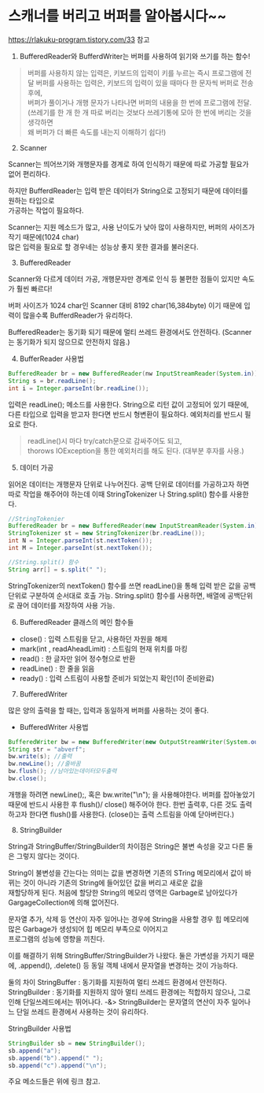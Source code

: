 # 스캐너를 버리고 버퍼를 알아봅시다~~
<https://rlakuku-program.tistory.com/33> 참고

1. BufferedReader와 BufferdWriter는 버퍼를 사용하여 읽기와 쓰기를 하는 함수!

>버퍼를 사용하지 않는 입력은, 키보드의 입력이 키를 누르는 즉시 프로그램에 전달
>버퍼를 사용하는 입력은, 키보드의 입력이 있을 때마다 한 문자씩 버퍼로 전송후에,   
>버퍼가 풀이거나 개행 문자가 나타나면 버퍼의 내용을 한 번에 프로그램에 전달.
>(쓰레기를 한 개 한 개 따로 버리는 것보다 쓰레기통에 모아 한 번에 버리는 것을 생각하면   
>왜 버퍼가 더 빠른 속도를 내는지 이해하기 쉽다!)


2. Scanner

Scanner는 띄어쓰기와 개행문자를 경계로 하여 인식하기 때문에 따로 가공할 필요가 없어 편리하다.

하지만 BufferdReader는 입력 받은 데이터가 String으로 고정되기 때문에 데이터를 원하는 타입으로   
가공하는 작업이 필요하다.

Scanner는 지원 메소드가 많고, 사용 난이도가 낮아 많이 사용하지만, 버퍼의 사이즈가 작기 때문에(1024 char)   
많은 입력을 필요로 할 경우네는 성능상 좋지 못한 결과를 불러온다.


3. BufferedReader

Scanner와 다르게 데이터 가공, 개행문자만 경계로 인식 등 불편한 점들이 있지만 속도가 훨씬 빠르다!

버퍼 사이즈가 1024 char인 Scanner 대비 8192 char(16,384byte) 이기 때문에 입력이 많을수록 BufferdReader가 유리하다.

BufferedReader는 동기화 되기 때문에 멀티 쓰레드 환경에서도 안전하다. (Scanner는 동기화가 되지 않으므로 안전하지 않음.)


4. BufferReader 사용법

```java
BufferedReader br = new BufferedReader(nw InputStreamReader(System.in)); // 선언
String s = br.readLine();
int i = Integer.parseInt(br.readLine());
```
입력은 readLine(); 메소드를 사용한다. 
String으로 리턴 값이 고정되어 있기 때문에, 다른 타입으로 입력을 받고자 한다면 반드시 형변환이 필요하다.
예외처리를 반드시 필요로 한다.
>readLine()시 마다 try/catch문으로 감싸주어도 되고,   
>thorows IOException을 통한 예외처리를 해도 된다. (대부분 후자를 사용.)


5. 데이터 가공

읽어온 데이터는 개행문자 단위로 나누어진다.
공백 단위로 데이터를 가공하고자 하면 따로 작업을 해주어야 하는데 이때 StringTokenizer 나 String.split() 함수를 사용한다.

```java
//StringTokenier
BufferedReader br = new BufferedReader(new InputStreamReader(System.in));
StringTokenizer st = new StringTokenizer(br.readLine());
int N = Integer.parseInt(st.nextToken());
int M = Integer.parseInt(st.nextToken());

//String.split() 함수
String arr[] = s.split(" ");
```
StringTokenizer의 nextToken() 함수를 쓰면 readLine()을 통해 입력 받은 값을 공백 단위로 구분하여 순서대로 호출 가능.
String.split() 함수를 사용하면, 배열에 공백단위로 끊어 데이터를 저장하여 사용 가능.


6. BufferedReader 클래스의 메인 함수들
- close() :  입력 스트림을 닫고, 사용하던 자원을 해제
- mark(int , readAheadLimit) : 스트림의 현재 위치를 마킹
- read() : 한 글자만 읽어 정수형으로 반환
- readLine() : 한 줄을 읽음
- ready() : 입력 스트림이 사용할 준비가 되었는지 확인(1이 준비완료)


7. BufferedWriter

많은 양의 출력을 할 때는, 입력과 동일하게 버퍼를 사용하는 것이 좋다.

- BufferedWriter 사용법
```java
BufferedWriter bw = new BufferedWriter(new OutputStreamWriter(System.out)); //선언
String str = "abverf";
bw.write(s); //출력
bw.newLine(); //줄바꿈
bw.flush(); //남아있는데이터모두출력
bw.close();
```

개행을 하려면 newLine();, 혹은 bw.write("\n"); 을 사용해야한다.
버퍼를 잡아놓았기 때문에 반드시 사용한 후 flush()/ close() 해주어야 한다. 
한번 출력후, 다른 것도 출력하고자 한다면 flush()를 사용한다. (close()는 출력 스트림을 아예 닫아버린다.)


8. StringBuilder

String과 StringBuffer/StringBuilder의 차이점은 String은 불변 속성을 갖고 다른 둘은 그렇지 않다는 것이다.

String이 불변성을 간는다는 의미는 값을 변경하면 기존의 STring 메모리에서 값이 바뀌는 것이 아니라 기존의 String에 들어있던 값을 버리고 새로운 값을   
재할당하게 된다.
처음에 할당한 String의 메모리 영역은 Garbage로 남아있다가 GargageCollection에 의해 없어진다.

문자열 추가, 삭제 등 연산이 자주 일어나는 경우에 String을 사용할 경우 힙 메모리에 많은 Garbage가 생성되어 힙 메모리 부족으로 이어지고   
프로그램의 성능에 영향을 끼친다.

이를 해결하기 위해 StringBuffer/StringBuilder가 나왔다.
둘은 가변성을 가지기 때문에, .append(), .delete() 등 동일 객체 내에서 문자열을 변경하는 것이 가능하다. 

둘의 차이
StringBuffer : 동기화를 지원하여 멀티 쓰레드 환경에서 안전하다.
StringBuilder : 동기화를 지원하지 않아 멀티 쓰레드 환경에는 적합하지 않으나, 그로 인해 단일쓰레드에서는 뛰어나다.
-&> StringBuilder는 문자열의 연산이 자주 일어나느 단일 쓰레드 환경에서 사용하는 것이 유리하다.

StringBuilder 사용법

```java
StringBuilder sb = new StringBuilder();
sb.append("a");
sb.append("b").append(" ");
sb.append("c").append("\n");
```

주요 메소드들은 위에 링크 참고.










